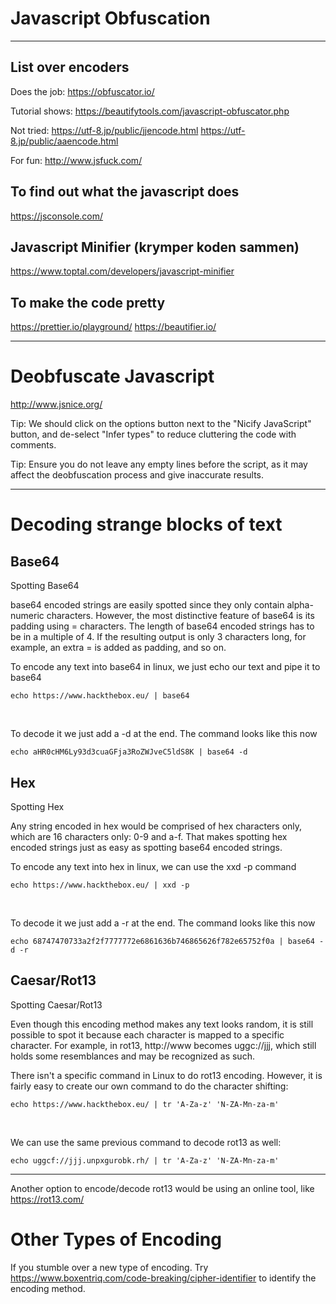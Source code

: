 # Javascript Obfuscation
---
## List over encoders

Does the job: https://obfuscator.io/ 

Tutorial shows:
https://beautifytools.com/javascript-obfuscator.php

Not tried:
https://utf-8.jp/public/jjencode.html
https://utf-8.jp/public/aaencode.html

For fun: http://www.jsfuck.com/ 

## To find out what the javascript does 

https://jsconsole.com/

## Javascript Minifier (krymper koden sammen)

https://www.toptal.com/developers/javascript-minifier

## To make the code pretty

https://prettier.io/playground/
https://beautifier.io/

---
# Deobfuscate Javascript

http://www.jsnice.org/

Tip: We should click on the options button next to the "Nicify JavaScript" button, and de-select "Infer types" to reduce cluttering the code with comments.

Tip: Ensure you do not leave any empty lines before the script, as it may affect the deobfuscation process and give inaccurate results.

---
# Decoding strange blocks of text

## Base64

Spotting Base64

base64 encoded strings are easily spotted since they only contain alpha-numeric characters. However, the most distinctive feature of base64 is its padding using = characters. The length of base64 encoded strings has to be in a multiple of 4. If the resulting output is only 3 characters long, for example, an extra = is added as padding, and so on.
<br>

To encode any text into base64 in linux, we just echo our text and pipe it to base64
```
echo https://www.hackthebox.eu/ | base64
``` 
<br>

To decode it we just add a -d at the end. The command looks like this now
```
echo aHR0cHM6Ly93d3cuaGFja3RoZWJveC5ldS8K | base64 -d
``` 

## Hex

Spotting Hex

Any string encoded in hex would be comprised of hex characters only, which are 16 characters only: 0-9 and a-f. That makes spotting hex encoded strings just as easy as spotting base64 encoded strings.

To encode any text into hex in linux, we can use the xxd -p command
```
echo https://www.hackthebox.eu/ | xxd -p
``` 
<br>

To decode it we just add a -r at the end. The command looks like this now
```
echo 68747470733a2f2f7777772e6861636b746865626f782e65752f0a | base64 -d -r
``` 

## Caesar/Rot13

Spotting Caesar/Rot13

Even though this encoding method makes any text looks random, it is still possible to spot it because each character is mapped to a specific character. For example, in rot13, http://www becomes uggc://jjj, which still holds some resemblances and may be recognized as such.

There isn't a specific command in Linux to do rot13 encoding. However, it is fairly easy to create our own command to do the character shifting:
```
echo https://www.hackthebox.eu/ | tr 'A-Za-z' 'N-ZA-Mn-za-m'
``` 
<br>

We can use the same previous command to decode rot13 as well:
```
echo uggcf://jjj.unpxgurobk.rh/ | tr 'A-Za-z' 'N-ZA-Mn-za-m'
``` 
---

Another option to encode/decode rot13 would be using an online tool, like https://rot13.com/

# Other Types of Encoding

If you stumble over a new type of encoding. Try https://www.boxentriq.com/code-breaking/cipher-identifier to identify the encoding method.




